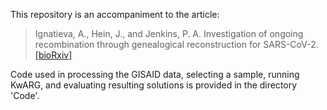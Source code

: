This repository is an accompaniment to the article:
>Ignatieva, A., Hein, J., and Jenkins, P. A. Investigation of ongoing recombination through genealogical reconstruction for SARS-CoV-2. [[bioRxiv]](https://www.biorxiv.org/content/10.1101/2021.01.21.427579v2)

Code used in processing the GISAID data, selecting a sample, running KwARG, and evaluating resulting solutions is provided in the directory 'Code'. 
